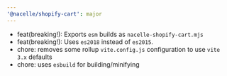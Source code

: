 ```yaml
---
'@nacelle/shopify-cart': major
---
```


- feat(breaking!): Exports `esm` builds as `nacelle-shopify-cart.mjs`
- feat(breaking!): Uses `es2018` instead of `es2015`.
- chore: removes some rollup `vite.config.js` configuration to use `vite 3.x` defaults
- chore: uses `esbuild` for building/minifying
